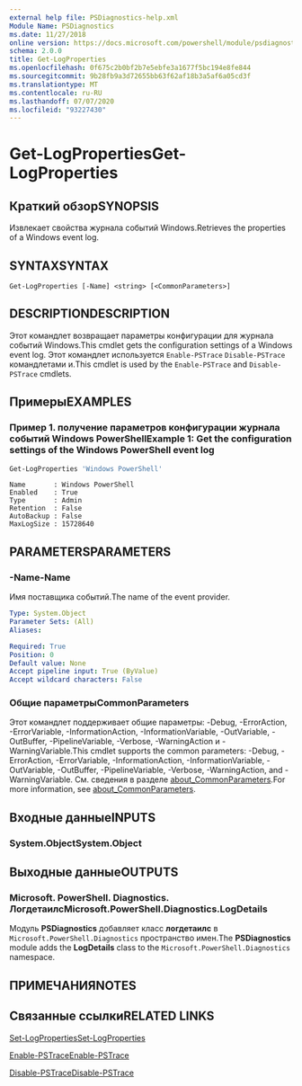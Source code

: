 ```yaml
---
external help file: PSDiagnostics-help.xml
Module Name: PSDiagnostics
ms.date: 11/27/2018
online version: https://docs.microsoft.com/powershell/module/psdiagnostics/get-logproperties?view=powershell-5.1&WT.mc_id=ps-gethelp
schema: 2.0.0
title: Get-LogProperties
ms.openlocfilehash: 0f675c2b0bf2b7e5ebfe3a1677f5bc194e8fe844
ms.sourcegitcommit: 9b28fb9a3d72655bb63f62af18b3a5af6a05cd3f
ms.translationtype: MT
ms.contentlocale: ru-RU
ms.lasthandoff: 07/07/2020
ms.locfileid: "93227430"
---
```

# <span data-ttu-id="858cb-102">Get-LogProperties</span><span class="sxs-lookup"><span data-stu-id="858cb-102">Get-LogProperties</span></span>

## <span data-ttu-id="858cb-103">Краткий обзор</span><span class="sxs-lookup"><span data-stu-id="858cb-103">SYNOPSIS</span></span>
<span data-ttu-id="858cb-104">Извлекает свойства журнала событий Windows.</span><span class="sxs-lookup"><span data-stu-id="858cb-104">Retrieves the properties of a Windows event log.</span></span>

## <span data-ttu-id="858cb-105">SYNTAX</span><span class="sxs-lookup"><span data-stu-id="858cb-105">SYNTAX</span></span>

```
Get-LogProperties [-Name] <string> [<CommonParameters>]
```

## <span data-ttu-id="858cb-106">DESCRIPTION</span><span class="sxs-lookup"><span data-stu-id="858cb-106">DESCRIPTION</span></span>

<span data-ttu-id="858cb-107">Этот командлет возвращает параметры конфигурации для журнала событий Windows.</span><span class="sxs-lookup"><span data-stu-id="858cb-107">This cmdlet gets the configuration settings of a Windows event log.</span></span> <span data-ttu-id="858cb-108">Этот командлет используется `Enable-PSTrace` `Disable-PSTrace` командлетами и.</span><span class="sxs-lookup"><span data-stu-id="858cb-108">This cmdlet is used by the `Enable-PSTrace` and `Disable-PSTrace` cmdlets.</span></span>

## <span data-ttu-id="858cb-109">Примеры</span><span class="sxs-lookup"><span data-stu-id="858cb-109">EXAMPLES</span></span>

### <span data-ttu-id="858cb-110">Пример 1. получение параметров конфигурации журнала событий Windows PowerShell</span><span class="sxs-lookup"><span data-stu-id="858cb-110">Example 1: Get the configuration settings of the Windows PowerShell event log</span></span>

```powershell
Get-LogProperties 'Windows PowerShell'
```

```Output
Name       : Windows PowerShell
Enabled    : True
Type       : Admin
Retention  : False
AutoBackup : False
MaxLogSize : 15728640
```

## <span data-ttu-id="858cb-111">PARAMETERS</span><span class="sxs-lookup"><span data-stu-id="858cb-111">PARAMETERS</span></span>

### <span data-ttu-id="858cb-112">-Name</span><span class="sxs-lookup"><span data-stu-id="858cb-112">-Name</span></span>

<span data-ttu-id="858cb-113">Имя поставщика событий.</span><span class="sxs-lookup"><span data-stu-id="858cb-113">The name of the event provider.</span></span>

```yaml
Type: System.Object
Parameter Sets: (All)
Aliases:

Required: True
Position: 0
Default value: None
Accept pipeline input: True (ByValue)
Accept wildcard characters: False
```

### <span data-ttu-id="858cb-114">Общие параметры</span><span class="sxs-lookup"><span data-stu-id="858cb-114">CommonParameters</span></span>

<span data-ttu-id="858cb-115">Этот командлет поддерживает общие параметры: -Debug, -ErrorAction, -ErrorVariable, -InformationAction, -InformationVariable, -OutVariable, -OutBuffer, -PipelineVariable, -Verbose, -WarningAction и -WarningVariable.</span><span class="sxs-lookup"><span data-stu-id="858cb-115">This cmdlet supports the common parameters: -Debug, -ErrorAction, -ErrorVariable, -InformationAction, -InformationVariable, -OutVariable, -OutBuffer, -PipelineVariable, -Verbose, -WarningAction, and -WarningVariable.</span></span> <span data-ttu-id="858cb-116">См. сведения в разделе [about_CommonParameters](https://go.microsoft.com/fwlink/?LinkID=113216).</span><span class="sxs-lookup"><span data-stu-id="858cb-116">For more information, see [about_CommonParameters](https://go.microsoft.com/fwlink/?LinkID=113216).</span></span>

## <span data-ttu-id="858cb-117">Входные данные</span><span class="sxs-lookup"><span data-stu-id="858cb-117">INPUTS</span></span>

### <span data-ttu-id="858cb-118">System.Object</span><span class="sxs-lookup"><span data-stu-id="858cb-118">System.Object</span></span>

## <span data-ttu-id="858cb-119">Выходные данные</span><span class="sxs-lookup"><span data-stu-id="858cb-119">OUTPUTS</span></span>

### <span data-ttu-id="858cb-120">Microsoft. PowerShell. Diagnostics. Логдетаилс</span><span class="sxs-lookup"><span data-stu-id="858cb-120">Microsoft.PowerShell.Diagnostics.LogDetails</span></span>

<span data-ttu-id="858cb-121">Модуль **PSDiagnostics** добавляет класс **логдетаилс** в `Microsoft.PowerShell.Diagnostics` пространство имен.</span><span class="sxs-lookup"><span data-stu-id="858cb-121">The **PSDiagnostics** module adds the **LogDetails** class to the `Microsoft.PowerShell.Diagnostics` namespace.</span></span>

## <span data-ttu-id="858cb-122">ПРИМЕЧАНИЯ</span><span class="sxs-lookup"><span data-stu-id="858cb-122">NOTES</span></span>

## <span data-ttu-id="858cb-123">Связанные ссылки</span><span class="sxs-lookup"><span data-stu-id="858cb-123">RELATED LINKS</span></span>

[<span data-ttu-id="858cb-124">Set-LogProperties</span><span class="sxs-lookup"><span data-stu-id="858cb-124">Set-LogProperties</span></span>](Set-LogProperties.md)

[<span data-ttu-id="858cb-125">Enable-PSTrace</span><span class="sxs-lookup"><span data-stu-id="858cb-125">Enable-PSTrace</span></span>](Enable-PSTrace.md)

[<span data-ttu-id="858cb-126">Disable-PSTrace</span><span class="sxs-lookup"><span data-stu-id="858cb-126">Disable-PSTrace</span></span>](Disable-PSTrace.md)
